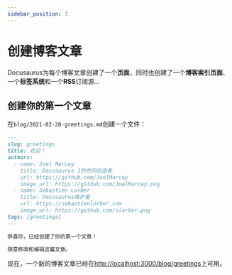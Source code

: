 ```yaml
---
sidebar_position: 3
---
```


# 创建博客文章

Docusaurus为每个博客文章创建了一个**页面**，同时也创建了一个**博客索引页面**、一个**标签系统**和一个**RSS**订阅源...

## 创建你的第一个文章

在`blog/2021-02-28-greetings.md`创建一个文件：

```md title="blog/2021-02-28-greetings.md"
---
slug: greetings
title: 欢迎！
authors:
  - name: Joel Marcey
    title: Docusaurus 1的共同创造者
    url: https://github.com/JoelMarcey
    image_url: https://github.com/JoelMarcey.png
  - name: Sébastien Lorber
    title: Docusaurus维护者
    url: https://sebastienlorber.com
    image_url: https://github.com/slorber.png
tags: [greetings]
---

恭喜你，已经创建了你的第一个文章！

随意修改和编辑这篇文章。

```

现在，一个新的博客文章已经在[http://localhost:3000/blog/greetings](http://localhost:3000/blog/greetings)上可用。
